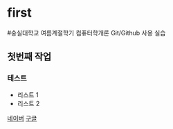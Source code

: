 # first
#숭실대학교 여름계절학기 컴퓨터학개론 Git/Github 사용 실습
## 첫번째 작업
### 테스트
- 리스트 1
- 리스트 2

[네이버](https://www.naver.com)
[구글](https://www.google.com)
